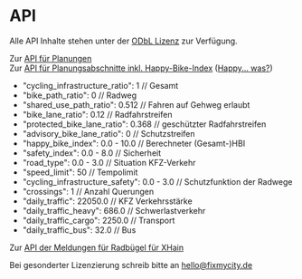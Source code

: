 # API

Alle API Inhalte stehen unter der [ODbL Lizenz](https://opendatacommons.org/licenses/odbl/) zur Verfügung.

Zur [API für Planungen](https://api.fixmyberlin.de/api/projects)<br />
Zur [API für Planungsabschnitte inkl. Happy-Bike-Index](https://api.fixmyberlin.de/api/sections) ([Happy... was?](/faq))

- "cycling_infrastructure_ratio": 1 // Gesamt
- "bike_path_ratio": 0 // Radweg
- "shared_use_path_ratio": 0.512 // Fahren auf Gehweg erlaubt
- "bike_lane_ratio": 0.12 // Radfahrstreifen
- "protected_bike_lane_ratio": 0.368 // geschützter Radfahrstreifen
- "advisory_bike_lane_ratio": 0 // Schutzstreifen
- "happy_bike_index": 0.0 - 10.0 // Berechneter (Gesamt-)HBI
- "safety_index": 0.0 - 8.0 // Sicherheit
- "road_type": 0.0 - 3.0 // Situation KFZ-Verkehr
- "speed_limit": 50 // Tempolimit
- "cycling_infrastructure_safety": 0.0 - 3.0 // Schutzfunktion der Radwege
- "crossings": 1 // Anzahl Querungen
- "daily_traffic": 22050.0 // KFZ Verkehrsstärke
- "daily_traffic_heavy": 686.0 // Schwerlastverkehr
- "daily_traffic_cargo": 2250.0 // Transport
- "daily_traffic_bus": 32.0 // Bus

Zur [API der Meldungen für Radbügel für XHain](https://api.fixmyberlin.de/api/reports)

Bei gesonderter Lizenzierung schreib bitte an [hello@fixmycity.de](mailto:hello@fixmycity.de)
